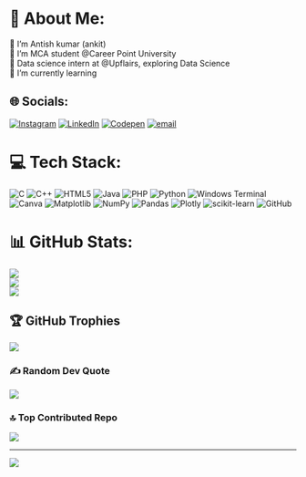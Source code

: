 # 💫 About Me:
🔭 I’m Antish kumar (ankit)<br>👯 I’m MCA student @Career Point University <br>🤝 Data science intern at @Upflairs, exploring Data Science<br>🌱 I’m currently learning


## 🌐 Socials:
[![Instagram](https://img.shields.io/badge/Instagram-%23E4405F.svg?logo=Instagram&logoColor=white)](https://instagram.com/a_tish_kumar_7) [![LinkedIn](https://img.shields.io/badge/LinkedIn-%230077B5.svg?logo=linkedin&logoColor=white)](https://linkedin.com/in/antishkumar00711866) [![Codepen](https://img.shields.io/badge/Codepen-000000?logo=codepen&logoColor=white)](https://codepen.io/antish007) [![email](https://img.shields.io/badge/Email-D14836?logo=gmail&logoColor=white)](mailto:antishkumar007@gmail.com) 

# 💻 Tech Stack:
![C](https://img.shields.io/badge/c-%2300599C.svg?style=for-the-badge&logo=c&logoColor=white) ![C++](https://img.shields.io/badge/c++-%2300599C.svg?style=for-the-badge&logo=c%2B%2B&logoColor=white) ![HTML5](https://img.shields.io/badge/html5-%23E34F26.svg?style=for-the-badge&logo=html5&logoColor=white) ![Java](https://img.shields.io/badge/java-%23ED8B00.svg?style=for-the-badge&logo=openjdk&logoColor=white) ![PHP](https://img.shields.io/badge/php-%23777BB4.svg?style=for-the-badge&logo=php&logoColor=white) ![Python](https://img.shields.io/badge/python-3670A0?style=for-the-badge&logo=python&logoColor=ffdd54) ![Windows Terminal](https://img.shields.io/badge/Windows%20Terminal-%234D4D4D.svg?style=for-the-badge&logo=windows-terminal&logoColor=white) ![Canva](https://img.shields.io/badge/Canva-%2300C4CC.svg?style=for-the-badge&logo=Canva&logoColor=white) ![Matplotlib](https://img.shields.io/badge/Matplotlib-%23ffffff.svg?style=for-the-badge&logo=Matplotlib&logoColor=black) ![NumPy](https://img.shields.io/badge/numpy-%23013243.svg?style=for-the-badge&logo=numpy&logoColor=white) ![Pandas](https://img.shields.io/badge/pandas-%23150458.svg?style=for-the-badge&logo=pandas&logoColor=white) ![Plotly](https://img.shields.io/badge/Plotly-%233F4F75.svg?style=for-the-badge&logo=plotly&logoColor=white) ![scikit-learn](https://img.shields.io/badge/scikit--learn-%23F7931E.svg?style=for-the-badge&logo=scikit-learn&logoColor=white) ![GitHub](https://img.shields.io/badge/github-%23121011.svg?style=for-the-badge&logo=github&logoColor=white)
# 📊 GitHub Stats:
![](https://github-readme-stats.vercel.app/api?username=Antishcoder007&theme=shadow_green&hide_border=false&include_all_commits=false&count_private=false)<br/>
![](https://github-readme-streak-stats.herokuapp.com/?user=Antishcoder007&theme=shadow_green&hide_border=false)<br/>
![](https://github-readme-stats.vercel.app/api/top-langs/?username=Antishcoder007&theme=shadow_green&hide_border=false&include_all_commits=false&count_private=false&layout=compact)

## 🏆 GitHub Trophies
![](https://github-profile-trophy.vercel.app/?username=Antishcoder007&theme=onedark&no-frame=false&no-bg=true&margin-w=4)

### ✍️ Random Dev Quote
![](https://quotes-github-readme.vercel.app/api?type=horizontal&theme=radical)

### 🔝 Top Contributed Repo
![](https://github-contributor-stats.vercel.app/api?username=Antishcoder007&limit=5&theme=dark&combine_all_yearly_contributions=true)

---
[![](https://visitcount.itsvg.in/api?id=Antishcoder007&icon=0&color=0)](https://visitcount.itsvg.in)

<!-- Proudly created with GPRM ( https://gprm.itsvg.in ) -->
